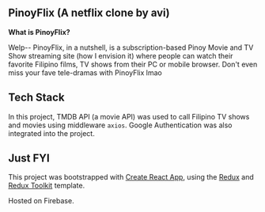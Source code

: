 ## PinoyFlix (A netflix clone by avi)

**What is PinoyFlix?**

Welp-- PinoyFlix, in a nutshell, is a subscription-based Pinoy Movie and TV Show streaming site (how I envision it) where people can watch their favorite Filipino films, TV shows from their PC or mobile browser. Don't even miss your fave tele-dramas with PinoyFlix lmao

## Tech Stack

In this project, TMDB API (a movie API) was used to call Filipino TV shows and movies using middleware `axios`. Google Authentication was also integrated into the project.

## Just FYI

This project was bootstrapped with [Create React App](https://github.com/facebook/create-react-app), using the [Redux](https://redux.js.org/) and [Redux Toolkit](https://redux-toolkit.js.org/) template. 

Hosted on Firebase.
